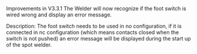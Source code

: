 Improvements in V3.3.1
The Welder will now recognize if the foot switch is wired wrong and display an error message.

Description:
The foot switch needs to be used in no configuration, if it is connected in nc configuration (which means contacts closed when the switch is not pushed) an error message will be displayed during the start up of the spot welder.
